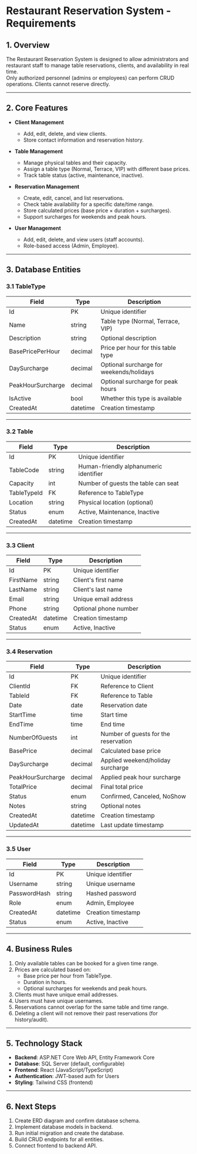 # Restaurant Reservation System - Requirements

## 1. Overview
The Restaurant Reservation System is designed to allow administrators and restaurant staff to manage table reservations, clients, and availability in real time.  
Only authorized personnel (admins or employees) can perform CRUD operations. Clients cannot reserve directly.

---

## 2. Core Features
- **Client Management**
    - Add, edit, delete, and view clients.
    - Store contact information and reservation history.

- **Table Management**
    - Manage physical tables and their capacity.
    - Assign a table type (Normal, Terrace, VIP) with different base prices.
    - Track table status (active, maintenance, inactive).

- **Reservation Management**
    - Create, edit, cancel, and list reservations.
    - Check table availability for a specific date/time range.
    - Store calculated prices (base price × duration + surcharges).
    - Support surcharges for weekends and peak hours.

- **User Management**
    - Add, edit, delete, and view users (staff accounts).
    - Role-based access (Admin, Employee).

---

## 3. Database Entities

### 3.1 TableType
| Field              | Type     | Description                              |
|--------------------|----------|------------------------------------------|
| Id                 | PK       | Unique identifier                        |
| Name               | string   | Table type (Normal, Terrace, VIP)        |
| Description        | string   | Optional description                     |
| BasePricePerHour   | decimal  | Price per hour for this table type       |
| DaySurcharge       | decimal  | Optional surcharge for weekends/holidays |
| PeakHourSurcharge  | decimal  | Optional surcharge for peak hours        |
| IsActive           | bool     | Whether this type is available           |
| CreatedAt          | datetime | Creation timestamp                       |

---

### 3.2 Table
| Field        | Type     | Description                                 |
|--------------|----------|---------------------------------------------|
| Id           | PK       | Unique identifier                           |
| TableCode    | string   | Human-friendly alphanumeric identifier      |
| Capacity     | int      | Number of guests the table can seat         |
| TableTypeId  | FK       | Reference to TableType                      |
| Location     | string   | Physical location (optional)                |
| Status       | enum     | Active, Maintenance, Inactive               |
| CreatedAt    | datetime | Creation timestamp                          |

---

### 3.3 Client
| Field       | Type     | Description                     |
|-------------|----------|---------------------------------|
| Id          | PK       | Unique identifier               |
| FirstName   | string   | Client's first name             |
| LastName    | string   | Client's last name              |
| Email       | string   | Unique email address            |
| Phone       | string   | Optional phone number           |
| CreatedAt   | datetime | Creation timestamp              |
| Status      | enum     | Active, Inactive                |

---

### 3.4 Reservation
| Field              | Type     | Description                                 |
|--------------------|----------|---------------------------------------------|
| Id                 | PK       | Unique identifier                           |
| ClientId           | FK       | Reference to Client                         |
| TableId            | FK       | Reference to Table                          |
| Date               | date     | Reservation date                            |
| StartTime          | time     | Start time                                  |
| EndTime            | time     | End time                                    |
| NumberOfGuests     | int      | Number of guests for the reservation        |
| BasePrice          | decimal  | Calculated base price                       |
| DaySurcharge       | decimal  | Applied weekend/holiday surcharge           |
| PeakHourSurcharge  | decimal  | Applied peak hour surcharge                 |
| TotalPrice         | decimal  | Final total price                           |
| Status             | enum     | Confirmed, Canceled, NoShow                 |
| Notes              | string   | Optional notes                              |
| CreatedAt          | datetime | Creation timestamp                          |
| UpdatedAt          | datetime | Last update timestamp                       |

---

### 3.5 User
| Field        | Type     | Description                     |
|--------------|----------|---------------------------------|
| Id           | PK       | Unique identifier               |
| Username     | string   | Unique username                 |
| PasswordHash | string   | Hashed password                 |
| Role         | enum     | Admin, Employee                 |
| CreatedAt    | datetime | Creation timestamp              |
| Status       | enum     | Active, Inactive                |

---

## 4. Business Rules
1. Only available tables can be booked for a given time range.
2. Prices are calculated based on:
    - Base price per hour from TableType.
    - Duration in hours.
    - Optional surcharges for weekends and peak hours.
3. Clients must have unique email addresses.
4. Users must have unique usernames.
5. Reservations cannot overlap for the same table and time range.
6. Deleting a client will not remove their past reservations (for history/audit).

---

## 5. Technology Stack
- **Backend**: ASP.NET Core Web API, Entity Framework Core
- **Database**: SQL Server (default, configurable)
- **Frontend**: React (JavaScript/TypeScript)
- **Authentication**: JWT-based auth for Users
- **Styling**: Tailwind CSS (frontend)

---

## 6. Next Steps
1. Create ERD diagram and confirm database schema.
2. Implement database models in backend.
3. Run initial migration and create the database.
4. Build CRUD endpoints for all entities.
5. Connect frontend to backend API.
